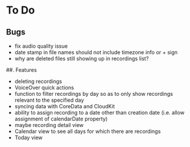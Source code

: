 #  To Do

##  Bugs

* fix audio quality issue
* date stamp in file names should not include timezone info or + sign
* why are deleted files still showing up in recordings list?

##. Features

* deleting recordings
* VoiceOver quick actions
* function to filter recordings by day so as to only show recordings relevant to the specified day
* syncing data with CoreData and CloudKit
* ability to assign recording to a date other than creation date (i.e. allow assignment of calendarDate property)
* maybe recording detail view
* Calendar view to see all days for which there are recordings
* Today view